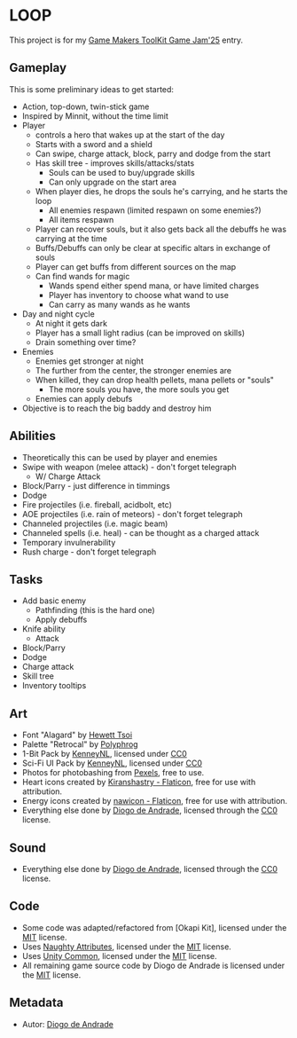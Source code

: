 # LOOP

This project is for my [Game Makers ToolKit Game Jam'25] entry.

## Gameplay

This is some preliminary ideas to get started:
* Action, top-down, twin-stick game
* Inspired by Minnit, without the time limit
* Player 
  * controls a hero that wakes up at the start of the day
  * Starts with a sword and a shield
  * Can swipe, charge attack, block, parry and dodge from the start  
  * Has skill tree - improves skills/attacks/stats
    * Souls can be used to buy/upgrade skills
    * Can only upgrade on the start area
  * When player dies, he drops the souls he's carrying, and he starts the loop
    * All enemies respawn (limited respawn on some enemies?)
    * All items respawn
  * Player can recover souls, but it also gets back all the debuffs he was carrying at the time
  * Buffs/Debuffs can only be clear at specific altars in exchange of souls
  * Player can get buffs from different sources on the map
  * Can find wands for magic
    * Wands spend either spend mana, or have limited charges
    * Player has inventory to choose what wand to use
    * Can carry as many wands as he wants
* Day and night cycle
  * At night it gets dark
  * Player has a small light radius (can be improved on skills)
  * Drain something over time?
* Enemies
  * Enemies get stronger at night
  * The further from the center, the stronger enemies are
  * When killed, they can drop health pellets, mana pellets or "souls"
    * The more souls you have, the more souls you get
  * Enemies can apply debufs
* Objective is to reach the big baddy and destroy him

## Abilities

* Theoretically this can be used by player and enemies
* Swipe with weapon (melee attack) - don't forget telegraph
  * W/ Charge Attack
* Block/Parry - just difference in timmings
* Dodge
* Fire projectiles (i.e. fireball, acidbolt, etc)
* AOE projectiles (i.e. rain of meteors) - don't forget telegraph
* Channeled projectiles (i.e. magic beam)
* Channeled spells (i.e. heal) - can be thought as a charged attack
* Temporary invulnerability
* Rush charge - don't forget telegraph 

## Tasks

* Add basic enemy
  * Pathfinding (this is the hard one)
  * Apply debuffs
* Knife ability
  * Attack
* Block/Parry
* Dodge
* Charge attack
* Skill tree
* Inventory tooltips


## Art

- Font "Alagard" by [Hewett Tsoi]
- Palette "Retrocal" by [Polyphrog](https://lospec.com/poly-phrog)
- 1-Bit Pack by [KenneyNL], licensed under [CC0]
- Sci-Fi UI Pack by [KenneyNL], licensed under [CC0]
- Photos for photobashing from [Pexels](https://www.pexels.com/), free to use.
- Heart icons created by [Kiranshastry - Flaticon](https://www.flaticon.com/free-icons/heart), free for use with attribution.
- Energy icons created by [nawicon - Flaticon](https://www.flaticon.com/free-icons/energy), free for use with attribution.
- Everything else done by [Diogo de Andrade], licensed through the [CC0] license.

## Sound

- Everything else done by [Diogo de Andrade], licensed through the [CC0] license.

## Code

- Some code was adapted/refactored from [Okapi Kit], licensed under the [MIT] license.
- Uses [Naughty Attributes], licensed under the [MIT] license.
- Uses [Unity Common], licensed under the [MIT] license.
- All remaining game source code by Diogo de Andrade is licensed under the [MIT] license.

## Metadata

- Autor: [Diogo de Andrade]

[Diogo de Andrade]:https://github.com/DiogoDeAndrade
[Game Makers ToolKit Game Jam'25]:https://itch.io/jam/gmtk-2025
[CC0]:https://creativecommons.org/publicdomain/zero/1.0/
[Naughty Attributes]:https://github.com/dbrizov/NaughtyAttributes
[Unity Common]:https://github.com/DiogoDeAndrade/UnityCommon
[Hewett Tsoi]:https://www.dafont.com/pt/profile.php?user=698002
[KenneyNL]:https://kenney.nl/
[CC-BY 3.0]:https://creativecommons.org/licenses/by/3.0/
[CC-BY-SA 4.0]:http://creativecommons.org/licenses/by-sa/4.0/
[CC-BY 4.0]:https://creativecommons.org/licenses/by/4.0/
[MIT]:LICENSE
